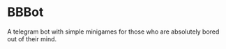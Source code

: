 # BBBot

A telegram bot with simple minigames for those who are absolutely bored out of their mind. 
